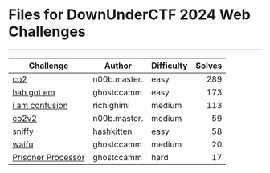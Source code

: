 # Files for DownUnderCTF 2024 Web Challenges
---
|                   Challenge                    |    Author    | Difficulty | Solves |
| ---------------------------------------------- | ------------ | ---------- | -----: |
| [co2](./web/co2)                               | n00b.master. | easy       |    289 |
| [hah got em](./web/hah-got-em)                 | ghostccamm   | easy       |    173 |
| [i am confusion](./web/i-am-confusion)         | richighimi   | medium     |    113 |
| [co2v2](./web/co2v2)                           | n00b.master. | medium     |     59 |
| [sniffy](./web/sniffy)                         | hashkitten   | easy       |     58 |
| [waifu](./web/waifu)                           | ghostccamm   | medium     |     20 |
| [Prisoner Processor](./web/prisoner-processor) | ghostccamm   | hard       |     17 |
